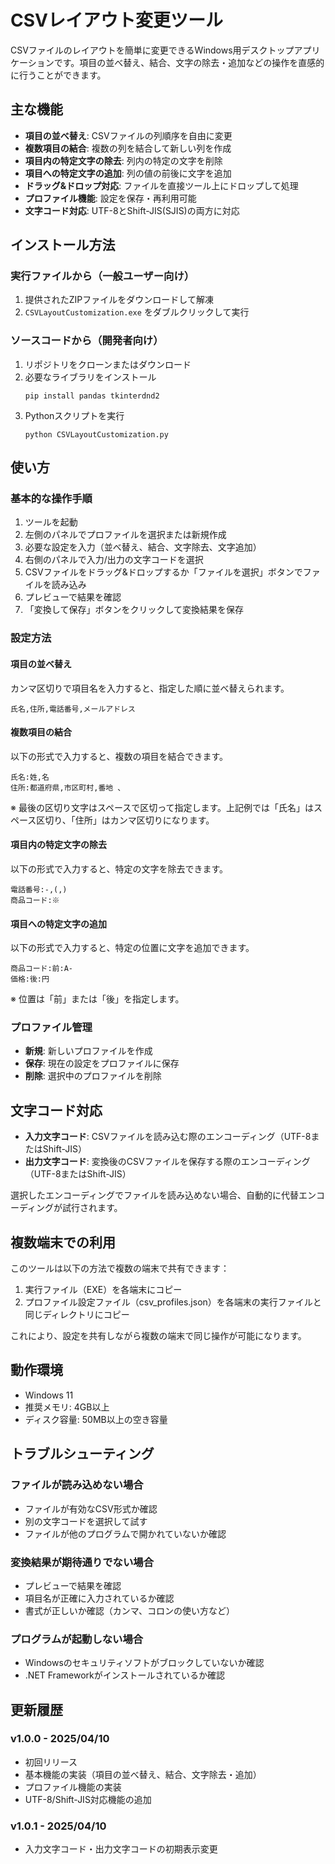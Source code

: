 # CSVレイアウト変更ツール

CSVファイルのレイアウトを簡単に変更できるWindows用デスクトップアプリケーションです。項目の並べ替え、結合、文字の除去・追加などの操作を直感的に行うことができます。

## 主な機能

- **項目の並べ替え**: CSVファイルの列順序を自由に変更
- **複数項目の結合**: 複数の列を結合して新しい列を作成
- **項目内の特定文字の除去**: 列内の特定の文字を削除
- **項目への特定文字の追加**: 列の値の前後に文字を追加
- **ドラッグ&ドロップ対応**: ファイルを直接ツール上にドロップして処理
- **プロファイル機能**: 設定を保存・再利用可能
- **文字コード対応**: UTF-8とShift-JIS(SJIS)の両方に対応

## インストール方法

### 実行ファイルから（一般ユーザー向け）

1. 提供されたZIPファイルをダウンロードして解凍
2. `CSVLayoutCustomization.exe` をダブルクリックして実行

### ソースコードから（開発者向け）

1. リポジトリをクローンまたはダウンロード
2. 必要なライブラリをインストール
   ```
   pip install pandas tkinterdnd2
   ```
3. Pythonスクリプトを実行
   ```
   python CSVLayoutCustomization.py
   ```

## 使い方

### 基本的な操作手順

1. ツールを起動
2. 左側のパネルでプロファイルを選択または新規作成
3. 必要な設定を入力（並べ替え、結合、文字除去、文字追加）
4. 右側のパネルで入力/出力の文字コードを選択
5. CSVファイルをドラッグ&ドロップするか「ファイルを選択」ボタンでファイルを読み込み
6. プレビューで結果を確認
7. 「変換して保存」ボタンをクリックして変換結果を保存

### 設定方法

#### 項目の並べ替え

カンマ区切りで項目名を入力すると、指定した順に並べ替えられます。
```
氏名,住所,電話番号,メールアドレス
```

#### 複数項目の結合

以下の形式で入力すると、複数の項目を結合できます。
```
氏名:姓,名 
住所:都道府県,市区町村,番地 、
```
※ 最後の区切り文字はスペースで区切って指定します。上記例では「氏名」はスペース区切り、「住所」はカンマ区切りになります。

#### 項目内の特定文字の除去

以下の形式で入力すると、特定の文字を除去できます。
```
電話番号:-,(,)
商品コード:※
```

#### 項目への特定文字の追加

以下の形式で入力すると、特定の位置に文字を追加できます。
```
商品コード:前:A-
価格:後:円
```
※ 位置は「前」または「後」を指定します。

### プロファイル管理

- **新規**: 新しいプロファイルを作成
- **保存**: 現在の設定をプロファイルに保存
- **削除**: 選択中のプロファイルを削除

## 文字コード対応

- **入力文字コード**: CSVファイルを読み込む際のエンコーディング（UTF-8またはShift-JIS）
- **出力文字コード**: 変換後のCSVファイルを保存する際のエンコーディング（UTF-8またはShift-JIS）

選択したエンコーディングでファイルを読み込めない場合、自動的に代替エンコーディングが試行されます。

## 複数端末での利用

このツールは以下の方法で複数の端末で共有できます：

1. 実行ファイル（EXE）を各端末にコピー
2. プロファイル設定ファイル（csv_profiles.json）を各端末の実行ファイルと同じディレクトリにコピー

これにより、設定を共有しながら複数の端末で同じ操作が可能になります。

## 動作環境

- Windows 11
- 推奨メモリ: 4GB以上
- ディスク容量: 50MB以上の空き容量

## トラブルシューティング

### ファイルが読み込めない場合

- ファイルが有効なCSV形式か確認
- 別の文字コードを選択して試す
- ファイルが他のプログラムで開かれていないか確認

### 変換結果が期待通りでない場合

- プレビューで結果を確認
- 項目名が正確に入力されているか確認
- 書式が正しいか確認（カンマ、コロンの使い方など）

### プログラムが起動しない場合

- Windowsのセキュリティソフトがブロックしていないか確認
- .NET Frameworkがインストールされているか確認

## 更新履歴

### v1.0.0 - 2025/04/10
- 初回リリース
- 基本機能の実装（項目の並べ替え、結合、文字除去・追加）
- プロファイル機能の実装
- UTF-8/Shift-JIS対応機能の追加

### v1.0.1 - 2025/04/10
- 入力文字コード・出力文字コードの初期表示変更